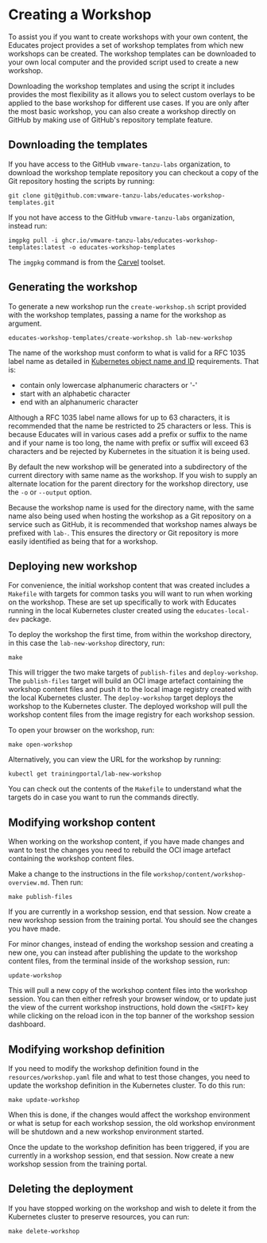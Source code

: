 Creating a Workshop
===================

To assist you if you want to create workshops with your own content, the Educates project provides a set of workshop templates from which new workshops can be created. The workshop templates can be downloaded to your own local computer and the provided script used to create a new workshop.

Downloading the workshop templates and using the script it includes provides the most flexibility as it allows you to select custom overlays to be applied to the base workshop for different use cases. If you are only after the most basic workshop, you can also create a workshop directly on GitHub by making use of GitHub's repository template feature.

Downloading the templates
-------------------------

If you have access to the GitHub `vmware-tanzu-labs` organization, to download the workshop template repository you can checkout a copy of the Git repository hosting the scripts by running:

```
git clone git@github.com:vmware-tanzu-labs/educates-workshop-templates.git
```

If you not have access to the GitHub `vmware-tanzu-labs` organization, instead run:

```
imgpkg pull -i ghcr.io/vmware-tanzu-labs/educates-workshop-templates:latest -o educates-workshop-templates
```

The `imgpkg` command is from the [Carvel](https://carvel.dev/) toolset.

Generating the workshop
-----------------------

To generate a new workshop run the `create-workshop.sh` script provided with the workshop templates, passing a name for the workshop as argument.

```
educates-workshop-templates/create-workshop.sh lab-new-workshop
```

The name of the workshop must conform to what is valid for a RFC 1035 label name as detailed in [Kubernetes object name and ID](https://kubernetes.io/docs/concepts/overview/working-with-objects/names/) requirements. That is:

* contain only lowercase alphanumeric characters or '-'
* start with an alphabetic character
* end with an alphanumeric character

Although a RFC 1035 label name allows for up to 63 characters, it is recommended that the name be restricted to 25 characters or less. This is because Educates will in various cases add a prefix or suffix to the name and if your name is too long, the name with prefix or suffix will exceed 63 characters and be rejected by Kubernetes in the situation it is being used.

By default the new workshop will be generated into a subdirectory of the current directory with same name as the workshop. If you wish to supply an alternate location for the parent directory for the workshop directory, use the `-o` or `--output` option.

Because the workshop name is used for the directory name, with the same name also being used when hosting the workshop as a Git repository on a service such as GitHub, it is recommended that workshop names always be prefixed with `lab-`. This ensures the directory or Git repository is more easily identified as being that for a workshop.

Deploying new workshop
----------------------

For convenience, the initial workshop content that was created includes a `Makefile` with targets for common tasks you will want to run when working on the workshop. These are set up specifically to work with Educates running in the local Kubernetes cluster created using the `educates-local-dev` package.

To deploy the workshop the first time, from within the workshop directory, in this case the `lab-new-workshop` directory, run:

```
make
```

This will trigger the two make targets of `publish-files` and `deploy-workshop`. The `publish-files` target will build an OCI image artefact containing the workshop content files and push it to the local image registry created with the local Kubernetes cluster. The `deploy-workshop` target deploys the workshop to the Kubernetes cluster. The deployed workshop will pull the workshop content files from the image registry for each workshop session.

To open your browser on the workshop, run:

```
make open-workshop
```

Alternatively, you can view the URL for the workshop by running:

```
kubectl get trainingportal/lab-new-workshop
```

You can check out the contents of the `Makefile` to understand what the targets do in case you want to run the commands directly.

Modifying workshop content
--------------------------

When working on the workshop content, if you have made changes and want to test the changes you need to rebuild the OCI image artefact containing the workshop content files.

Make a change to the instructions in the file `workshop/content/workshop-overview.md`. Then run:

```
make publish-files
```

If you are currently in a workshop session, end that session. Now create a new workshop session from the training portal. You should see the changes you have made.

For minor changes, instead of ending the workshop session and creating a new one, you can instead after publishing the update to the workshop content files, from the terminal inside of the workshop session, run:

```
update-workshop
```

This will pull a new copy of the workshop content files into the workshop session. You can then either refresh your browser window, or to update just the view of the current workshop instructions, hold down the `<SHIFT>` key while clicking on the reload icon in the top banner of the workshop session dashboard.

Modifying workshop definition
-----------------------------

If you need to modify the workshop definition found in the `resources/workshop.yaml` file and what to test those changes, you need to update the workshop definition in the Kubernetes cluster. To do this run:

```
make update-workshop
```

When this is done, if the changes would affect the workshop environment or what is setup for each workshop session, the old workshop environment will be shutdown and a new workshop environment started.

Once the update to the workshop definition has been triggered, if you are currently in a workshop session, end that session. Now create a new workshop session from the training portal.

Deleting the deployment
-----------------------

If you have stopped working on the workshop and wish to delete it from the Kubernetes cluster to preserve resources, you can run:

```
make delete-workshop
```
